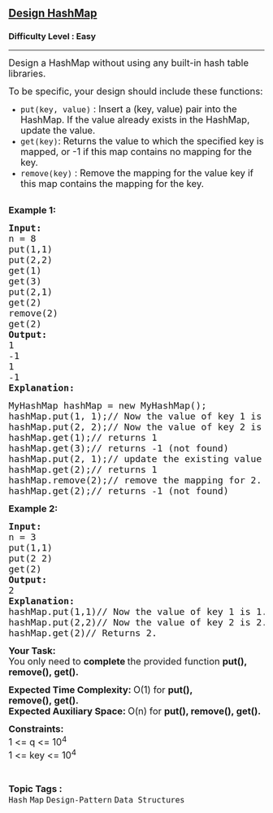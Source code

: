 <h2><a href="https://www.geeksforgeeks.org/problems/design-hashmap/1?page=3&category=number-theory,Map,set,factorial&difficulty=Basic,Easy&status=unsolved&sortBy=submissions">Design HashMap</a></h2><h3>Difficulty Level : Easy</h3><hr><div class="problems_problem_content__Xm_eO"><p><span style="font-size:18px">Design a HashMap&nbsp;without using any built-in hash table libraries.</span></p>

<p><span style="font-size:18px">To be specific, your design should include these functions:</span></p>

<ul>
	<li><span style="font-size:18px"><code>put(key, value)</code>&nbsp;:&nbsp;Insert a (key, value) pair into the HashMap. If the value already exists in the HashMap, update the value.</span></li>
	<li><span style="font-size:18px"><code>get(key)</code>: Returns the value to which the specified key is mapped, or -1 if this map contains no mapping for the key.</span></li>
	<li><span style="font-size:18px"><code>remove(key)</code>&nbsp;:&nbsp;Remove the mapping for the value key if this map contains the mapping for the key.</span><br>
	&nbsp;</li>
</ul>

<p><span style="font-size:18px"><strong>Example 1:</strong></span></p>

<pre><span style="font-size:18px"><strong>Input:
</strong>n = 8
put(1,1)&nbsp;
put(2,2)
get(1)&nbsp;
get(3)
put(2,1)&nbsp;
get(2)
remove(2)
get(2)
<strong>Output: 
</strong>1
-1
1
-1<strong>
Explanation: 
</strong></span></pre>

<pre><span style="font-size:18px">MyHashMap hashMap = new MyHashMap();
hashMap.put(1, 1);// Now the value of key 1 is 1. &nbsp; &nbsp; &nbsp; &nbsp;
hashMap.put(2, 2);// Now the value of key 2 is 2. 
hashMap.get(1);// returns 1
hashMap.get(3);// returns -1 (not found)
hashMap.put(2, 1);// update the existing value of key 2 to 1.
hashMap.get(2);// returns 1 
hashMap.remove(2);// remove the mapping for 2.
hashMap.get(2);// returns -1 (not found)</span></pre>

<p><span style="font-size:18px"><strong>Example 2:</strong></span></p>

<pre><span style="font-size:18px"><strong>Input:
</strong>n = 3
put(1,1)&nbsp;
put(2 2)
get(2)
<strong>Output: </strong>
2<strong>
Explanation:
</strong>hashMap.put(1,1)//<strong> </strong>Now the value of key 1 is 1.
hashMap.put(2,2)// Now the value of key 2 is 2.
hashMap.get(2)// Returns 2. &nbsp; &nbsp;</span>
</pre>

<p><span style="font-size:18px"><strong>Your Task:</strong><br>
You only need to <strong>complete </strong>the provided function <strong>put(), remove(),&nbsp;get().&nbsp;</strong></span></p>

<p><span style="font-size:18px"><strong>Expected Time Complexity:&nbsp;</strong>O(1) for&nbsp;<strong>put(), remove(),&nbsp;get().</strong><br>
<strong>Expected Auxiliary Space:&nbsp;</strong>O(n) for&nbsp;<strong>put(), remove(),&nbsp;get().</strong></span></p>

<p><span style="font-size:18px"><strong>Constraints:</strong><br>
1 &lt;= q&nbsp;&lt;= 10<sup>4</sup><br>
1 &lt;= key&nbsp;&lt;= 10<sup>4</sup></span></p>
</div><br><p><span style=font-size:18px><strong>Topic Tags : </strong><br><code>Hash</code>&nbsp;<code>Map</code>&nbsp;<code>Design-Pattern</code>&nbsp;<code>Data Structures</code>&nbsp;